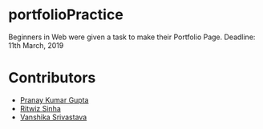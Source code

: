 # portfolioPractice

Beginners in Web were given a task to make their Portfolio Page.
Deadline: 11th March, 2019

# Contributors

<ul>
	<li><a href="https://pranaykgupta.github.io/Portfolio/">Pranay Kumar Gupta</a></li>
  	<li><a href="https://ritwizsinha.github.io/portfolio">Ritwiz Sinha</a></li>
 	<li><a href="https://vanshikasrivastava16.github.io/portfolio/">Vanshika Srivastava</a></li>
</ul>
